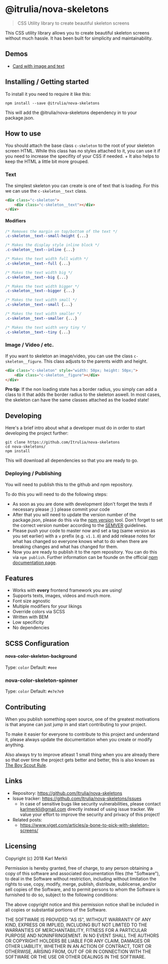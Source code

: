 # @itrulia/nova-skeletons
> CSS Utility library to create beautiful skeleton screens

This CSS utility library allows you to create beautiful skeleton screens without much hassle. It has been built for simplicity and maintainability.


## Demos

* [Card with image and text](https://codepen.io/Itrulia/pen/dmWxzw)

## Installing / Getting started

To install it you need to require it like this:

```shell
npm install --save @itrulia/nova-skeletons
```

This will add the @itrulia/nova-skeletons dependency in to your package.json.

## How to use

You should attach the base class `c-skeleton` to the root of your skeleton screen HTML. While this class has no styles attached to it, you can use it if you need to increase the specifity of your CSS if needed. + It also helps to keep the HTML a little bit more grouped.

### Text

The simplest skeleton you can create is one of text that is loading. For this we can use the `c-skeleton__text` class.

```html
<div class="c-skeleton">
    <div class="c-skeleton__text"></div>
</div>
```

#### Modifiers

```css
/* Removes the margin on top/bottom of the text */
.c-skeleton__text--small-height {...}

/* Makes the display style inline block */
.c-skeleton__text--inline {...}

/* Makes the text width full width */
.c-skeleton__text--full {...}

/* Makes the text width big */
.c-skeleton__text--big {...}

/* Makes the text width bigger */
.c-skeleton__text--bigger {...}

/* Makes the text width small */
.c-skeleton__text--small {...}

/* Makes the text width smaller */
.c-skeleton__text--smaller {...}

/* Makes the text width very tiny */
.c-skeleton__text--tiny {...}
```

### Image / Video / etc.

If you want to skeleton an image/video, you can use the class `c-skeleton__figure`. This class adjusts to the parents width and height.

```html
<div class="c-skeleton" style="width: 50px; height: 50px;">
    <div class="c-skeleton__figure"></div>
</div>
```

**Pro tip**: If the non loading state has a border radius, you simply can add a class to it that adds the border radius to the skeleton aswell. In most cases, the skeleton can have the same classes attached as the loaded state!

## Developing

Here's a brief intro about what a developer must do in order to start developing
the project further:

```shell
git clone https://github.com/Itrulia/nova-skeletons
cd nova-skeletons/
npm install
```

This will download all dependencies so that you are ready to go.

### Deploying / Publishing

You will need to publish this to the github and npm repository.

To do this you will need to do the following steps:

* As soon as you are done with development (don't forget the tests if necessary please ;) ) please commit your code
* After that you will need to update the version number of the package.json, please do this via the [npm version](https://docs.npmjs.com/cli/version) tool. Don't forget to set the correct version number according to the [SEMVER](http://semver.org/) guidelines.
* Please push your code to master now and set a tag (same version as you set earlier) with a `v` prefix (e.g. `v1.1.0`) and add release notes for what has changed so everyone knows what to do when there are breaking changes and what has changed for them.
* Now you are ready to publish it to the npm repository. You can do this via `npm publish`. Further information can be founde on the official [npm documentation page](https://docs.npmjs.com/cli/publish).

## Features

* Works with **every** frontend framework you are using!
* Supports texts, images, videos and much more.
* Font size agnostic
* Multiple modifiers for your likings
* Override colors via SCSS
* Written with BEM
* Low specificity
* No dependencies

## SCSS Configuration

#### nova-color-skeleton-background
Type: `color`
Default: `#eee`

### nova-color-skeleton-spinner
Type: `color`
Default: `#e7e7e9`

## Contributing

When you publish something open source, one of the greatest motivations is that
anyone can just jump in and start contributing to your project.

To make it easier for everyone to contribute to this project and understand it,
please always update the documentation when you create or modify anything.

Also always try to improve atleast 1 small thing when you are already there so that over time
the project gets better and better, this is also known as [The Boy Scout Rule](http://programmer.97things.oreilly.com/wiki/index.php/The_Boy_Scout_Rule).

## Links

- Repository: https://github.com/Itrulia/nova-skeletons
- Issue tracker: https://github.com/Itrulia/nova-skeletons/issues
  - In case of sensitive bugs like security vulnerabilities, please contact
    karlmerkli@gmail.com directly instead of using issue tracker. We value your effort
    to improve the security and privacy of this project!
- Related posts:
  - https://www.viget.com/articles/a-bone-to-pick-with-skeleton-screens/


## Licensing

Copyright (c) 2018 Karl Merkli

Permission is hereby granted, free of charge, to any person obtaining a copy
of this software and associated documentation files (the "Software"), to deal
in the Software without restriction, including without limitation the rights
to use, copy, modify, merge, publish, distribute, sublicense, and/or sell
copies of the Software, and to permit persons to whom the Software is
furnished to do so, subject to the following conditions:

The above copyright notice and this permission notice shall be included in all
copies or substantial portions of the Software.

THE SOFTWARE IS PROVIDED "AS IS", WITHOUT WARRANTY OF ANY KIND, EXPRESS OR
IMPLIED, INCLUDING BUT NOT LIMITED TO THE WARRANTIES OF MERCHANTABILITY,
FITNESS FOR A PARTICULAR PURPOSE AND NONINFRINGEMENT. IN NO EVENT SHALL THE
AUTHORS OR COPYRIGHT HOLDERS BE LIABLE FOR ANY CLAIM, DAMAGES OR OTHER
LIABILITY, WHETHER IN AN ACTION OF CONTRACT, TORT OR OTHERWISE, ARISING FROM,
OUT OF OR IN CONNECTION WITH THE SOFTWARE OR THE USE OR OTHER DEALINGS IN THE
SOFTWARE.